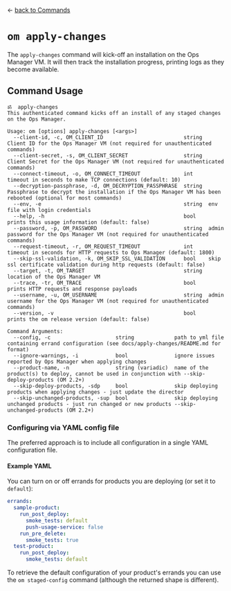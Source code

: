 &larr; [back to Commands](../README.md)

# `om apply-changes`

The `apply-changes` command will kick-off an installation on the Ops Manager VM.
It will then track the installation progress, printing logs as they become available.

## Command Usage
```
ॐ  apply-changes
This authenticated command kicks off an install of any staged changes on the Ops Manager.

Usage: om [options] apply-changes [<args>]
  --client-id, -c, OM_CLIENT_ID                          string  Client ID for the Ops Manager VM (not required for unauthenticated commands)
  --client-secret, -s, OM_CLIENT_SECRET                  string  Client Secret for the Ops Manager VM (not required for unauthenticated commands)
  --connect-timeout, -o, OM_CONNECT_TIMEOUT              int     timeout in seconds to make TCP connections (default: 10)
  --decryption-passphrase, -d, OM_DECRYPTION_PASSPHRASE  string  Passphrase to decrypt the installation if the Ops Manager VM has been rebooted (optional for most commands)
  --env, -e                                              string  env file with login credentials
  --help, -h                                             bool    prints this usage information (default: false)
  --password, -p, OM_PASSWORD                            string  admin password for the Ops Manager VM (not required for unauthenticated commands)
  --request-timeout, -r, OM_REQUEST_TIMEOUT              int     timeout in seconds for HTTP requests to Ops Manager (default: 1800)
  --skip-ssl-validation, -k, OM_SKIP_SSL_VALIDATION      bool    skip ssl certificate validation during http requests (default: false)
  --target, -t, OM_TARGET                                string  location of the Ops Manager VM
  --trace, -tr, OM_TRACE                                 bool    prints HTTP requests and response payloads
  --username, -u, OM_USERNAME                            string  admin username for the Ops Manager VM (not required for unauthenticated commands)
  --version, -v                                          bool    prints the om release version (default: false)

Command Arguments:
  --config, -c                     string             path to yml file containing errand configuration (see docs/apply-changes/README.md for format)
  --ignore-warnings, -i            bool               ignore issues reported by Ops Manager when applying changes
  --product-name, -n               string (variadic)  name of the product(s) to deploy, cannot be used in conjunction with --skip-deploy-products (OM 2.2+)
  --skip-deploy-products, -sdp     bool               skip deploying products when applying changes - just update the director
  --skip-unchanged-products, -sup  bool               skip deploying unchanged products - just run changed or new products --skip-unchanged-products (OM 2.2+)
```

### Configuring via YAML config file

The preferred approach is to include all configuration in a single YAML
configuration file.

#### Example YAML

You can turn on or off errands for products you are deploying (or set it to `default`):

```yaml
errands:
  sample-product:
    run_post_deploy:
      smoke_tests: default
      push-usage-service: false
    run_pre_delete:
      smoke_tests: true
  test-product:
    run_post_deploy:
      smoke_tests: default
```

To retrieve the default configuration of your product's errands you can use the `om
staged-config` command (although the returned shape is different).